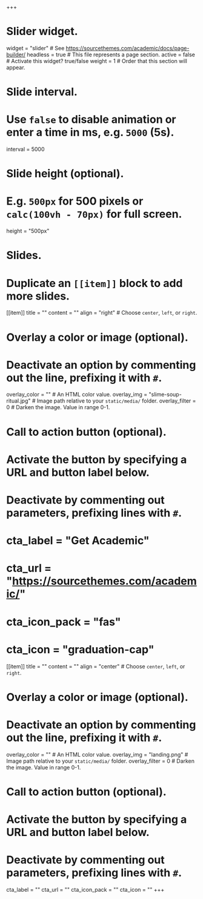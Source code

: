+++
# Slider widget.
widget = "slider"  # See https://sourcethemes.com/academic/docs/page-builder/
headless = true  # This file represents a page section.
active = false  # Activate this widget? true/false
weight = 1  # Order that this section will appear.

# Slide interval.
# Use `false` to disable animation or enter a time in ms, e.g. `5000` (5s).
interval = 5000

# Slide height (optional).
# E.g. `500px` for 500 pixels or `calc(100vh - 70px)` for full screen.
height = "500px"

# Slides.
# Duplicate an `[[item]]` block to add more slides.
[[item]]
  title = ""
  content = ""
  align = "right"  # Choose `center`, `left`, or `right`.

  # Overlay a color or image (optional).
  #   Deactivate an option by commenting out the line, prefixing it with `#`.
  overlay_color = ""  # An HTML color value.
  overlay_img = "slime-soup-ritual.jpg"  # Image path relative to your `static/media/` folder.
  overlay_filter = 0  # Darken the image. Value in range 0-1.

  # Call to action button (optional).
  #   Activate the button by specifying a URL and button label below.
  #   Deactivate by commenting out parameters, prefixing lines with `#`.
  #  cta_label = "Get Academic"
  #  cta_url = "https://sourcethemes.com/academic/"
  #  cta_icon_pack = "fas"
  #  cta_icon = "graduation-cap"
  
[[item]]
  title = ""
  content = ""
  align = "center"  # Choose `center`, `left`, or `right`.

  # Overlay a color or image (optional).
  #   Deactivate an option by commenting out the line, prefixing it with `#`.
  overlay_color = ""  # An HTML color value.
  overlay_img = "landing.png"  # Image path relative to your `static/media/` folder.
  overlay_filter = 0  # Darken the image. Value in range 0-1.

  # Call to action button (optional).
  #   Activate the button by specifying a URL and button label below.
  #   Deactivate by commenting out parameters, prefixing lines with `#`.
  cta_label = ""
  cta_url = ""
  cta_icon_pack = ""
  cta_icon = ""
+++
